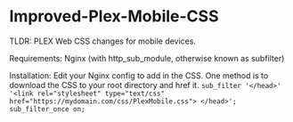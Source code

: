 # Improved-Plex-Mobile-CSS
TLDR: PLEX Web CSS changes for mobile devices. 

Requirements: Nginx (with http_sub_module, otherwise known as subfilter)

Installation:
Edit your Nginx config to add in the CSS. One method is to download the CSS to your root directory and href it.
``sub_filter '</head>' '<link rel="stylesheet" type="text/css" href="https://mydomain.com/css/PlexMobile.css"> </head>';
sub_filter_once on;
``

